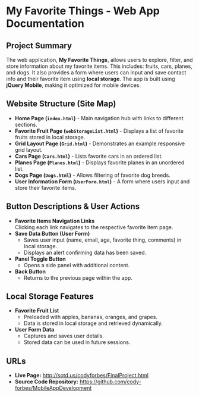 # My Favorite Things - Web App Documentation

## Project Summary
The web application, **My Favorite Things**, allows users to explore, filter, and store information about my favorite items. This includes: fruits, cars, planes, and dogs. 
It also provides a form where users can input and save contact info and their favorite item using **local storage**. The app is built using **jQuery Mobile**, making it optimized for mobile devices.

## Website Structure (Site Map)
- **Home Page (`index.html`)** - Main navigation hub with links to different sections.
- **Favorite Fruit Page (`webStorageList.html`)** - Displays a list of favorite fruits stored in local storage.
- **Grid Layout Page (`Grid.html`)** - Demonstrates an example responsive grid layout.
- **Cars Page (`Cars.html`)** - Lists favorite cars in an ordered list.
- **Planes Page (`Planes.html`)** - Displays favorite planes in an unordered list.
- **Dogs Page (`Dogs.html`)** - Allows filtering of favorite dog breeds.
- **User Information Form (`UserForm.html`)** - A form where users input and store their favorite items.

## Button Descriptions & User Actions
- **Favorite Items Navigation Links**  
  Clicking each link navigates to the respective favorite item page.
- **Save Data Button (User Form)**  
  - Saves user input (name, email, age, favorite thing, comments) in local storage.
  - Displays an alert confirming data has been saved.
- **Panel Toggle Button**  
  - Opens a side panel with additional content.
- **Back Button**  
  - Returns to the previous page within the app.

## Local Storage Features
- **Favorite Fruit List**  
  - Preloaded with apples, bananas, oranges, and grapes.  
  - Data is stored in local storage and retrieved dynamically.
- **User Form Data**  
  - Captures and saves user details.  
  - Stored data can be used in future sessions.

## URLs
- **Live Page:** http://sotd.us/codyforbes/FinalProject.html
- **Source Code Repository:** https://github.com/cody-forbes/MobileAppDevelopment
